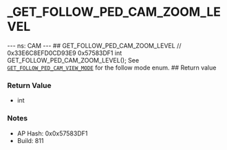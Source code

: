 # _GET_FOLLOW_PED_CAM_ZOOM_LEVEL

--- ns: CAM --- ## GET_FOLLOW_PED_CAM_ZOOM_LEVEL  // 0x33E6C8EFD0CD93E9 0x57583DF1 int GET_FOLLOW_PED_CAM_ZOOM_LEVEL();  See [`GET_FOLLOW_PED_CAM_VIEW_MODE`](#_0x8D4D46230B2C353A) for the follow mode enum.  ## Return value

### Return Value
* int

### Notes
* AP Hash: 0x0x57583DF1
* Build: 811

